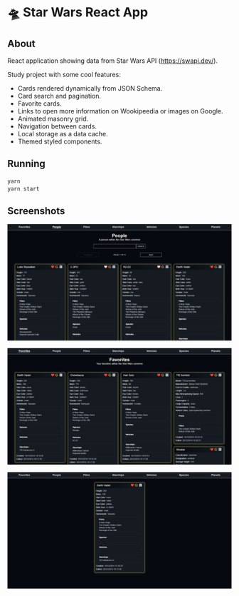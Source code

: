 # 🛸 Star Wars React App


## About
React application showing data from Star Wars API (https://swapi.dev/).

Study project with some cool features:

- Cards rendered dynamically from JSON Schema.
- Card search and pagination.
- Favorite cards.
- Links to open more information on Wookipeedia or images on Google.
- Animated masonry grid.
- Navigation between cards.
- Local storage as a data cache.
- Themed styled components.

## Running

```sh
yarn
yarn start
```
## Screenshots

<p align="center">
 <img src="/.github/screenshot_001.png">
</p>

<p align="center">
 <img src="/.github/screenshot_002.png">
</p>

<p align="center">
 <img src="/.github/screenshot_003.png">
</p>
